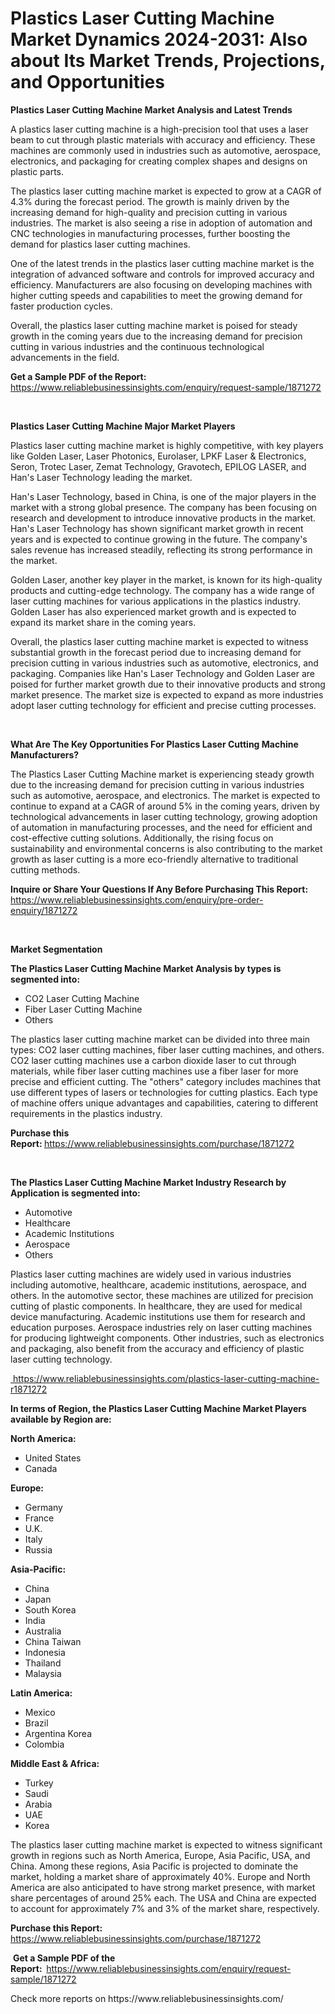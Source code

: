<p><h1>Plastics Laser Cutting Machine Market Dynamics 2024-2031: Also about Its Market Trends, Projections, and Opportunities</h1></p><p><strong>Plastics Laser Cutting Machine Market Analysis and Latest Trends</strong></p>
<p><p>A plastics laser cutting machine is a high-precision tool that uses a laser beam to cut through plastic materials with accuracy and efficiency. These machines are commonly used in industries such as automotive, aerospace, electronics, and packaging for creating complex shapes and designs on plastic parts.</p><p>The plastics laser cutting machine market is expected to grow at a CAGR of 4.3% during the forecast period. The growth is mainly driven by the increasing demand for high-quality and precision cutting in various industries. The market is also seeing a rise in adoption of automation and CNC technologies in manufacturing processes, further boosting the demand for plastics laser cutting machines.</p><p>One of the latest trends in the plastics laser cutting machine market is the integration of advanced software and controls for improved accuracy and efficiency. Manufacturers are also focusing on developing machines with higher cutting speeds and capabilities to meet the growing demand for faster production cycles.</p><p>Overall, the plastics laser cutting machine market is poised for steady growth in the coming years due to the increasing demand for precision cutting in various industries and the continuous technological advancements in the field.</p></p>
<p><strong>Get a Sample PDF of the Report:&nbsp;</strong> <a href="https://www.reliablebusinessinsights.com/enquiry/request-sample/1871272">https://www.reliablebusinessinsights.com/enquiry/request-sample/1871272</a></p>
<p>&nbsp;</p>
<p><strong>Plastics Laser Cutting Machine Major Market Players</strong></p>
<p><p>Plastics laser cutting machine market is highly competitive, with key players like Golden Laser, Laser Photonics, Eurolaser, LPKF Laser & Electronics, Seron, Trotec Laser, Zemat Technology, Gravotech, EPILOG LASER, and Han's Laser Technology leading the market.</p><p>Han's Laser Technology, based in China, is one of the major players in the market with a strong global presence. The company has been focusing on research and development to introduce innovative products in the market. Han's Laser Technology has shown significant market growth in recent years and is expected to continue growing in the future. The company's sales revenue has increased steadily, reflecting its strong performance in the market.</p><p>Golden Laser, another key player in the market, is known for its high-quality products and cutting-edge technology. The company has a wide range of laser cutting machines for various applications in the plastics industry. Golden Laser has also experienced market growth and is expected to expand its market share in the coming years.</p><p>Overall, the plastics laser cutting machine market is expected to witness substantial growth in the forecast period due to increasing demand for precision cutting in various industries such as automotive, electronics, and packaging. Companies like Han's Laser Technology and Golden Laser are poised for further market growth due to their innovative products and strong market presence. The market size is expected to expand as more industries adopt laser cutting technology for efficient and precise cutting processes.</p></p>
<p>&nbsp;</p>
<p><strong>What Are The Key Opportunities For Plastics Laser Cutting Machine Manufacturers?</strong></p>
<p><p>The Plastics Laser Cutting Machine market is experiencing steady growth due to the increasing demand for precision cutting in various industries such as automotive, aerospace, and electronics. The market is expected to continue to expand at a CAGR of around 5% in the coming years, driven by technological advancements in laser cutting technology, growing adoption of automation in manufacturing processes, and the need for efficient and cost-effective cutting solutions. Additionally, the rising focus on sustainability and environmental concerns is also contributing to the market growth as laser cutting is a more eco-friendly alternative to traditional cutting methods.</p></p>
<p><strong>Inquire or Share Your Questions If Any Before Purchasing This Report:</strong> <a href="https://www.reliablebusinessinsights.com/enquiry/pre-order-enquiry/1871272">https://www.reliablebusinessinsights.com/enquiry/pre-order-enquiry/1871272</a></p>
<p>&nbsp;</p>
<p><strong>Market Segmentation</strong></p>
<p><strong>The Plastics Laser Cutting Machine Market Analysis by types is segmented into:</strong></p>
<p><ul><li>CO2 Laser Cutting Machine</li><li>Fiber Laser Cutting Machine</li><li>Others</li></ul></p>
<p><p>The plastics laser cutting machine market can be divided into three main types: CO2 laser cutting machines, fiber laser cutting machines, and others. CO2 laser cutting machines use a carbon dioxide laser to cut through materials, while fiber laser cutting machines use a fiber laser for more precise and efficient cutting. The "others" category includes machines that use different types of lasers or technologies for cutting plastics. Each type of machine offers unique advantages and capabilities, catering to different requirements in the plastics industry.</p></p>
<p><strong>Purchase this Report:&nbsp;</strong><a href="https://www.reliablebusinessinsights.com/purchase/1871272">https://www.reliablebusinessinsights.com/purchase/1871272</a></p>
<p>&nbsp;</p>
<p><strong>The Plastics Laser Cutting Machine Market Industry Research by Application is segmented into:</strong></p>
<p><ul><li>Automotive</li><li>Healthcare</li><li>Academic Institutions</li><li>Aerospace</li><li>Others</li></ul></p>
<p><p>Plastics laser cutting machines are widely used in various industries including automotive, healthcare, academic institutions, aerospace, and others. In the automotive sector, these machines are utilized for precision cutting of plastic components. In healthcare, they are used for medical device manufacturing. Academic institutions use them for research and education purposes. Aerospace industries rely on laser cutting machines for producing lightweight components. Other industries, such as electronics and packaging, also benefit from the accuracy and efficiency of plastic laser cutting technology.</p></p>
<p><a href="https://www.reliablebusinessinsights.com/plastics-laser-cutting-machine-r1871272">&nbsp;https://www.reliablebusinessinsights.com/plastics-laser-cutting-machine-r1871272</a></p>
<p><strong>In terms of Region, the Plastics Laser Cutting Machine Market Players available by Region are:</strong></p>
<p>
    <p> <strong> North America: </strong>
        <ul>
            <li>United States</li>
            <li>Canada</li>
        </ul>
        </p> 
    <p> <strong> Europe: </strong>
        <ul>
            <li>Germany</li>
            <li>France</li>
            <li>U.K.</li>
            <li>Italy</li>
            <li>Russia</li>
        </ul>
        </p> 
    <p> <strong> Asia-Pacific: </strong>
        <ul>
            <li>China</li>
            <li>Japan</li>
            <li>South Korea</li>
            <li>India</li>
            <li>Australia</li>
            <li>China Taiwan</li>
            <li>Indonesia</li>
            <li>Thailand</li>
            <li>Malaysia</li>
        </ul>
        </p> 
    <p> <strong> Latin America: </strong>
        <ul>
            <li>Mexico</li>
            <li>Brazil</li>
            <li>Argentina Korea</li>
            <li>Colombia</li>
        </ul>
        </p> 
    <p> <strong> Middle East & Africa: </strong>
        <ul>
            <li>Turkey</li>
            <li>Saudi</li>
            <li>Arabia</li>
            <li>UAE</li>
            <li>Korea</li>
        </ul>
    </p>
    </p>
<p><p>The plastics laser cutting machine market is expected to witness significant growth in regions such as North America, Europe, Asia Pacific, USA, and China. Among these regions, Asia Pacific is projected to dominate the market, holding a market share of approximately 40%. Europe and North America are also anticipated to have strong market presence, with market share percentages of around 25% each. The USA and China are expected to account for approximately 7% and 3% of the market share, respectively.</p></p>
<p><strong>Purchase this Report: </strong><a href="https://www.reliablebusinessinsights.com/purchase/1871272">https://www.reliablebusinessinsights.com/purchase/1871272</a></p>
<p>&nbsp;<strong>Get a Sample PDF of the Report:&nbsp;&nbsp;</strong><a href="https://www.reliablebusinessinsights.com/enquiry/request-sample/1871272">https://www.reliablebusinessinsights.com/enquiry/request-sample/1871272</a></p>
<p><strong></strong></p>
<p>Check more reports on https://www.reliablebusinessinsights.com/</p>